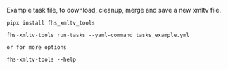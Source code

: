 Example task file, to download, cleanup, merge and save a new xmltv file.


```
pipx install fhs_xmltv_tools

fhs-xmltv-tools run-tasks --yaml-command tasks_example.yml

or for more options

fhs-xmltv-tools --help
```

